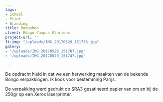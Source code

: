 ```yaml
---
tags:
- School
- Print
- Branding
title: Bongobon
client: Edugo Campus Glorieux
project-url: ''
ft-img: "/uploads/IMG_20170529_151736.jpg"
galery:
- "/uploads/IMG_20170529_151707.jpg"
- "/uploads/IMG_20170529_151747.jpg"

---
```

De opdracht hield in dat we een herwerking maakten van de bekende Bongo verpakkingen. Ik koos voor bestemming Parijs.

De verpakking werd gedrukt op SRA3 gesatineerd papier van om en bij de 250gr op een Xerox laserprinter.
